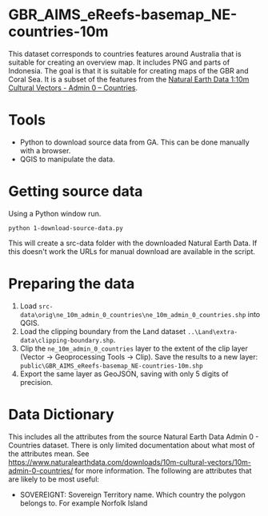 # GBR_AIMS_eReefs-basemap_NE-countries-10m
This dataset corresponds to countries features around Australia that is suitable for creating an overview map. It includes PNG and parts of Indonesia. The goal is that it is suitable for creating maps of the GBR and Coral Sea. It is a subset of the features from the [Natural Earth Data 1:10m Cultural Vectors - Admin 0 – Countries](https://www.naturalearthdata.com/downloads/10m-cultural-vectors/).

# Tools
 - Python to download source data from GA. This can be done manually with a browser.
 - QGIS to manipulate the data.

# Getting source data
Using a Python window run.
```
python 1-download-source-data.py
```
This will create a src-data folder with the downloaded Natural Earth Data. If this doesn't work the URLs for manual download are available in the script.

# Preparing the data
1. Load `src-data\orig\ne_10m_admin_0_countries\ne_10m_admin_0_countries.shp` into QGIS.
2. Load the clipping boundary from the Land dataset `..\Land\extra-data\clipping-boundary.shp`.
3. Clip the `ne_10m_admin_0_countries` layer to the extent of the clip layer (Vector -> Geoprocessing Tools -> Clip). Save the results to a new layer: `public\GBR_AIMS_eReefs-basemap_NE-countries-10m.shp`
4. Export the same layer as GeoJSON, saving with only 5 digits of precision.

# Data Dictionary
This includes all the attributes from the source Natural Earth Data Admin 0 - Countries dataset. There is only limited documentation about what most of the attributes mean. See https://www.naturalearthdata.com/downloads/10m-cultural-vectors/10m-admin-0-countries/ for more information. The following are attributes that are likely to be most useful:
- SOVEREIGNT: Sovereign Territory name. Which country the polygon belongs to. For example Norfolk Island 
